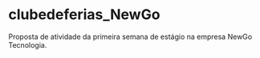 # clubedeferias_NewGo
 
Proposta de atividade da primeira semana de estágio na empresa NewGo Tecnologia. 